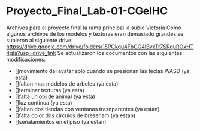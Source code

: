 # Proyecto_Final_Lab-01-CGeIHC
Archivos para el proyecto final la rama principal la subio Victoria
Como algunos archivos de los modelos y texturas eran demasiado grandes se subieron al siguiente drive: https://drive.google.com/drive/folders/15PCkqu4FbGG4lBvxTr7SRquROxHT4gIa?usp=drive_link
Se actualizaron los documentos con las siguientes modificaciones:
- []movimiento del avatar solo cuando se presionan las teclas WASD (ya esta)
- []faltan mas modelos de arboles (ya esta)
- []terminar texturas (ya esta)
- []falta un obj de animal (ya esta)
- []luz continua (ya esta)
- []faltan dos tiendas con ventanas trasnparentes (ya estan)
- []falta color dos circulos de breseham (ya estan)
- []señalamientos en el piso (ya estan)

